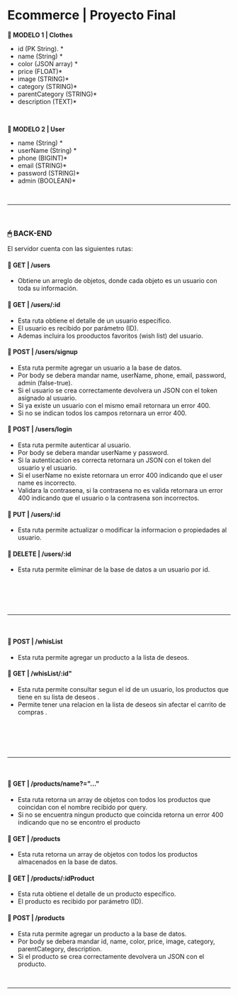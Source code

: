 # **Ecommerce** | Proyecto Final


**📍 MODELO 1 | Clothes**

-  id (PK String). \*
-  name (String) \*
-  color (JSON array) \*
-  price (FLOAT)\*
-  image (STRING)\*
-  category (STRING)\*
-  parentCategory (STRING)\*
-  description (TEXT)\*

<br />

**📍 MODELO 2 | User**

-  name (String) \*
-  userName (String) \*
-  phone (BIGINT)\*
-  email (STRING)\*
-  password (STRING)\*
-  admin (BOOLEAN)\*

<br />

---

<br />

### **🖱 BACK-END**

El servidor cuenta con las siguientes rutas:

#### **📍 GET | /users**

-  Obtiene un arreglo de objetos, donde cada objeto es un usuario con toda su información.

#### **📍 GET | /users/:id**

-  Esta ruta obtiene el detalle de un usuario específico. 
-  El usuario es recibido por parámetro (ID).
-  Ademas incluira los prooductos favoritos (wish list) del usuario.

#### **📍 POST | /users/signup**

-  Esta ruta permite agregar un usuario a la base de datos. 
-  Por body se debera mandar name, userName, phone, email, password, admin (false-true).
-  Si el usuario se crea correctamente devolvera un JSON con el token asignado al usuario.
-  Si ya existe un usuario con el mismo email retornara un error 400.
-  Si no se indican todos los campos retornara un error 400.

#### **📍 POST | /users/login**

-  Esta ruta permite autenticar al usuario.
-  Por body se debera mandar userName y password.
-  Si la autenticacion es correcta retornara un JSON con el token del usuario y el usuario.
-  Si el userName no existe retornara un error 400 indicando que el user name es incorrecto.
-  Validara la contrasena, si la contrasena no es valida retornara un error 400 indicando que el usuario
   o la contrasena son incorrectos.

#### **📍 PUT | /users/:id**
-  Esta ruta permite actualizar o modificar la informacion o propiedades al usuario.

#### **📍 DELETE | /users/:id**
-  Esta ruta permite eliminar de la base de datos a un usuario por id.

</br> </br>

<br />

---

<br />

#### **📍 POST | /whisList**
-  Esta ruta permite agregar un producto a la lista de deseos.

#### **📍 GET | /whisList/:id"**
-  Esta ruta permite consultar segun el id de un usuario, los productos que tiene en su lista de deseos .
-  Permite tener una relacion en la lista de deseos sin afectar el carrito de compras .


</br> </br>

<br />

---

<br />

#### **📍 GET | /products/name?="..."**

-  Esta ruta retorna un array de objetos con todos los productos que coincidan con el nombre recibido por query.
-  Si no se encuentra ningun producto que coincida retorna un error 400 indicando que no se encontro el producto

#### **📍 GET | /products**

-  Esta ruta retorna un array de objetos con todos los productos almacenados en la base de datos.

#### **📍 GET | /products/:idProduct**

-  Esta ruta obtiene el detalle de un producto específico. 
-  El producto es recibido por parámetro (ID).

#### **📍 POST | /products**

-  Esta ruta permite agregar un producto a la base de datos. 
-  Por body se debera mandar id, name, color, price, image, category, parentCategory, description.
-  Si el producto se crea correctamente devolvera un JSON con el producto.


<br />

---

<br />